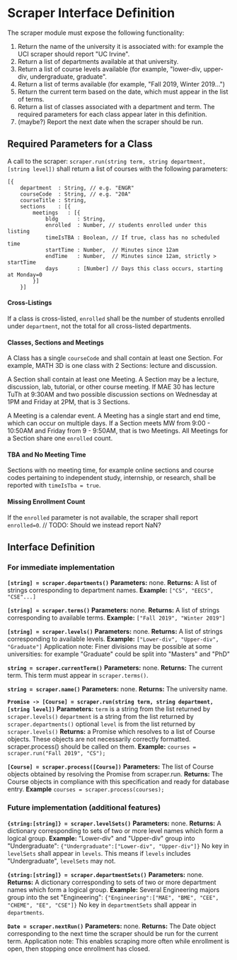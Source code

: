 # Scraper Interface Definition
The scraper module must expose the following functionality:
1. Return the name of the university it is associated with: for example the UCI scraper should report "UC Irvine".
2. Return a list of departments available at that university.
3. Return a list of course levels available (for example, "lower-div, upper-div, undergraduate, graduate".
4. Return a list of terms available (for example, "Fall 2019, Winter 2019...")
5. Return the current term based on the date, which must appear in the list of terms.
6. Return a list of classes associated with a department and term. The required parameters for each class appear later in this definition.
7. (maybe?) Report the next date when the scraper should be run.


## Required Parameters for a Class
A call to the scraper: `scraper.run(string term, string department, [string level])`
shall return a list of courses with the following parameters:
```
[{
    department  : String, // e.g. "ENGR"
    courseCode  : String, // e.g. "20A"
    courseTitle : String,
    sections    : [{
        meetings   : [{
            bldg      : String,
            enrolled  : Number, // students enrolled under this listing
            timeIsTBA : Boolean, // If true, class has no scheduled time
            startTime : Number,  // Minutes since 12am
            endTime   : Number,  // Minutes since 12am, strictly > startTime
            days      : [Number] // Days this class occurs, starting at Monday=0
        }]
    }]
 ```

#### Cross-Listings
If a class is cross-listed, `enrolled` shall be the number of students enrolled under `department`, not the total for all cross-listed departments.

#### Classes, Sections and Meetings
A Class has a single `courseCode` and shall contain at least one Section. For example, MATH 3D is one class with 2 Sections: lecture and discussion.

A Section shall contain at least one Meeting. A Section may be a lecture, discussion, lab, tutorial, or other course meeting. If MAE 30 has lecture TuTh at 9:30AM and two possible discussion sections on Wednesday at 1PM and Friday at 2PM, that is 3 Sections.

A Meeting is a calendar event. A Meeting has a single start and end time, which can occur on multiple days.
If a Section meets MW from 9:00 - 10:50AM and Friday from 9 - 9:50AM, that is two Meetings. All Meetings for a Section share one `enrolled` count.

#### TBA and No Meeting Time
Sections with no meeting time, for example online sections and course codes pertaining to independent study, internship, or research, shall be reported with `timeIsTba = true`.

#### Missing Enrollment Count
If the `enrolled` parameter is not available, the scraper shall report `enrolled=0`.
// TODO: Should we instead report NaN?


## Interface Definition
### For immediate implementation
**`[string] = scraper.departments()`**
**Parameters:** none.
**Returns:** A list of strings corresponding to department names.
**Example:** `["CS", "EECS", "CSE"...]`

**`[string] = scraper.terms()`**
**Parameters:** none.
**Returns:** A list of strings corresponding to available terms.
**Example:** `["Fall 2019", "Winter 2019"]`

**`[string] = scraper.levels()`**
**Parameters:** none.
**Returns:** A list of strings corresponding to available levels.
**Example:** `["Lower-div", "Upper-div", "Graduate"]`
Application note: Finer divisions may be possible at some universities: for example "Graduate" could be split into "Masters" and "PhD"

**`string = scraper.currentTerm()`**
**Parameters:** none.
**Returns:** The current term. This term must appear in `scraper.terms()`.

**`string = scraper.name()`**
**Parameters:** none.
**Returns:** The university name.

**`Promise -> [Course] = scraper.run(string term, string department, [string level])`**
**Parameters:** `term` is a string from the list returned by `scraper.levels()`
`department` is a string from the list returned by `scraper.departments()`
optional `level` is from the list returned by `scraper.levels()`
**Returns:** a Promise which resolves to a list of Course objects. These objects are not necessarily correctly formatted. scraper.process() should be called on them.
**Example:** `courses = scraper.run("Fall 2019", "CS");`

**`[Course] = scraper.process([Course])`**
**Parameters:** The list of Course objects obtained by resolving the Promise from scraper.run.
**Returns:** The Course objects in compliance with this specification and ready for database entry.
**Example** `courses = scraper.process(courses);`


### Future implementation (additional features)
**`{string:[string]} = scraper.levelSets()`**
**Parameters:** none.
**Returns:** A dictionary corresponding to sets of two or more level names which form a logical group.
**Example:** "Lower-div" and "Upper-div" group into "Undergraduate":
`{"Undergraduate":["Lower-div", "Upper-div"]}`
No key in `levelSets` shall appear in `levels`. This means if `levels` includes "Undergraduate", `levelSets` may not.

**`{string:[string]} = scraper.departmentSets()`**
**Parameters:** none.
**Returns:** A dictionary corresponding to sets of two or more department names which form a logical group.
**Example:** Several Engineering majors group into the set "Engineering":
`{"Engineering":["MAE", "BME", "CEE", "CHEME", "EE", "CSE"]}`
No key in `departmentSets` shall appear in `departments`.

**`Date = scraper.nextRun()`**
**Parameters:** none.
**Returns:** The Date object corresponding to the next time the scraper should be run for the current term.
Application note: This enables scraping more often while enrollment is open, then stopping once enrollment has closed.